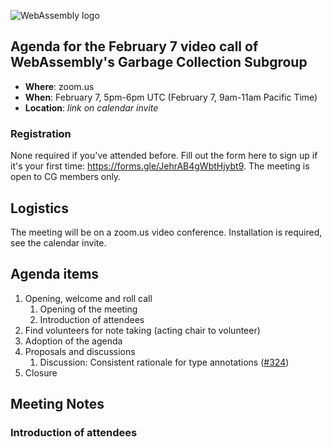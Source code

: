 ![WebAssembly logo](/images/WebAssembly.png)

## Agenda for the February 7 video call of WebAssembly's Garbage Collection Subgroup

- **Where**: zoom.us
- **When**: February 7, 5pm-6pm UTC (February 7, 9am-11am Pacific Time)
- **Location**: *link on calendar invite*

### Registration

None required if you've attended before. Fill out the form here to sign up if
it's your first time: https://forms.gle/JehrAB4gWbtHjybt9. The meeting is open
to CG members only.

## Logistics

The meeting will be on a zoom.us video conference.
Installation is required, see the calendar invite.

## Agenda items

1. Opening, welcome and roll call
    1. Opening of the meeting
    1. Introduction of attendees
1. Find volunteers for note taking (acting chair to volunteer)
1. Adoption of the agenda
1. Proposals and discussions
    1. Discussion: Consistent rationale for type annotations ([#324](https://github.com/WebAssembly/gc/issues/342))
1. Closure

## Meeting Notes

### Introduction of attendees
